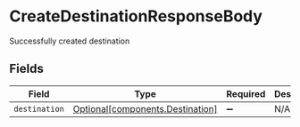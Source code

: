 # CreateDestinationResponseBody

Successfully created destination


## Fields

| Field                                                                      | Type                                                                       | Required                                                                   | Description                                                                |
| -------------------------------------------------------------------------- | -------------------------------------------------------------------------- | -------------------------------------------------------------------------- | -------------------------------------------------------------------------- |
| `destination`                                                              | [Optional[components.Destination]](../../models/components/destination.md) | :heavy_minus_sign:                                                         | N/A                                                                        |